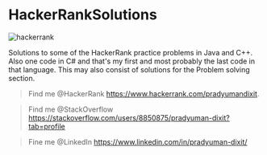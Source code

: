 # HackerRankSolutions
![hackerrank](https://user-images.githubusercontent.com/41565823/46145009-fcdf3100-c25e-11e8-9518-d0dbd3294e30.png)


Solutions to some of the HackerRank practice problems in Java and C++. Also one code in C# and that's my first and most probably the last code in that language. This may also consist of solutions for the Problem solving section.

>Find me @HackerRank    https://www.hackerrank.com/pradyumandixit.

>Find me @StackOverflow https://stackoverflow.com/users/8850875/pradyuman-dixit?tab=profile

>Fine me @LinkedIn https://www.linkedin.com/in/pradyuman-dixit/
